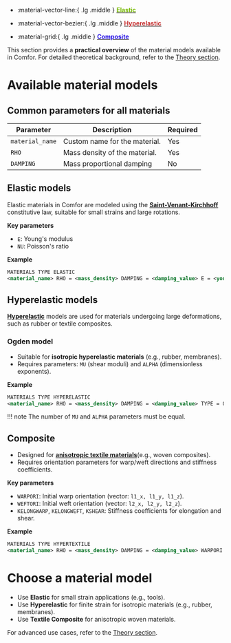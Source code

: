 <div class="grid cards" markdown>

- :material-vector-line:{ .lg .middle }
  [<span style="color: #76B900; font-weight: bold;">Elastic</span>](#elastic_models)

- :material-vector-bezier:{ .lg .middle }
  [<span style="color: #c73131ff; font-weight: bold;">Hyperelastic</span>](#hyperelastic_models)

- :material-grid:{ .lg .middle }
  [<span style="color: #2B17E5; font-weight: bold;">Composite</span>](#hyperelastic_materials)

</div>

This section provides a **practical overview** of the material models available in Comfor. For detailed theoretical background, refer to the [Theory section](theory/theory_overview.md).

# Available material models

## Common parameters for all materials

| Parameter       | Description                   | Required |
| --------------- | ----------------------------- | -------- |
| `material_name` | Custom name for the material. | Yes      |
| `RHO`           | Mass density of the material. | Yes      |
| `DAMPING`       | Mass proportional damping     | No       |

## Elastic models

Elastic materials in Comfor are modeled using the [**Saint-Venant-Kirchhoff**](theory/materials/materials_overview.md#isotropic_kirchhoff) constitutive law, suitable for small strains and large rotations.

**Key parameters**

- `E`: Young's modulus
- `NU`: Poisson's ratio

**Example**

```xml
MATERIALS TYPE ELASTIC
<material_name> RHO = <mass_density> DAMPING = <damping_value> E = <young_modulus> NU = <poissons_ratio>
```

## Hyperelastic models

[**Hyperelastic**](theory/materials/materials_overview.md#hyperelastic_materials) models are used for materials undergoing large deformations, such as rubber or textile composites.

### Ogden model

- Suitable for **isotropic hyperelastic materials** (e.g., rubber, membranes).
- Requires parameters: `MU` (shear moduli) and `ALPHA` (dimensionless exponents).

**Example**

```xml
MATERIALS TYPE HYPERELASTIC
<material_name> RHO = <mass_density> DAMPING = <damping_value> TYPE = OGDEN MU = <mu_1, mu_2, ...> ALPHA = <alpha_1, alpha_2, ...>
```

!!! note
    The number of `MU` and `ALPHA` parameters must be equal.

## Composite

- Designed for [**anisotropic textile materials**](theory/materials/materials_overview.md#textile_composite_hyperelastic_materials)(e.g., woven composites).
- Requires orientation parameters for warp/weft directions and stiffness coefficients.

**Key parameters**

- `WARPORI`: Initial warp orientation (vector: `l1_x, l1_y, l1_z`).
- `WEFTORI`: Initial weft orientation (vector: `l2_x, l2_y, l2_z`).
- `KELONGWARP`, `KELONGWEFT`, `KSHEAR`: Stiffness coefficients for elongation and shear.

**Example**

```xml
MATERIALS TYPE HYPERTEXTILE
<material_name> RHO = <mass_density> DAMPING = <damping_value> WARPORI = <l1_x, l1_y, l1_z> WEFTORI = <l2_x, l2_y, l2_z> KELONGWARP = <k1, k2, ...> KELONGWEFT = <k1, k2, ...> KSHEAR = <k1, k2, ...>
```

# Choose a material model

- Use **Elastic** for small strain applications (e.g., tools).
- Use **Hyperelastic** for finite strain for isotropic materials (e.g., rubber, membranes).
- Use **Textile Composite** for anisotropic woven materials.

For advanced use cases, refer to the [Theory section](theory/materials/materials_overview.md).
